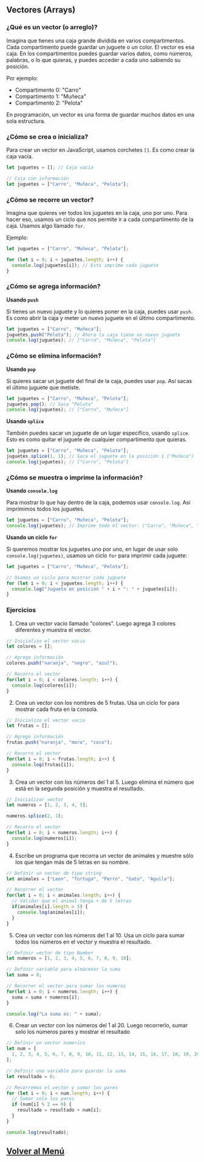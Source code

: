 ## Vectores (Arrays)

### ¿Qué es un vector (o arreglo)?
Imagina que tienes una caja grande dividida en varios compartimentos. Cada compartimento puede guardar un juguete o un color. El vector es esa caja. En los compartimentos puedes guardar varios datos, como números, palabras, o lo que quieras, y puedes acceder a cada uno sabiendo su posición.

Por ejemplo:
- Compartimento 0: "Carro"
- Compartimento 1: "Muñeca"
- Compartimento 2: "Pelota"

En programación, un vector es una forma de guardar muchos datos en una sola estructura.

### ¿Cómo se crea o inicializa?
Para crear un vector en JavaScript, usamos corchetes `[]`. Es como crear la caja vacía.

```javascript
let juguetes = []; // Caja vacía

// Caja con información
let juguetes = ["Carro", "Muñeca", "Pelota"];
```

### ¿Cómo se recorre un vector?
Imagina que quieres ver todos los juguetes en la caja, uno por uno. Para hacer eso, usamos un ciclo que nos permite ir a cada compartimento de la caja. Usamos algo llamado `for`.

Ejemplo:

```javascript
let juguetes = ["Carro", "Muñeca", "Pelota"];

for (let i = 0; i < juguetes.length; i++) {
  console.log(juguetes[i]); // Esto imprime cada juguete
}
```

### ¿Cómo se agrega información?

**Usando `push`**

Si tienes un nuevo juguete y lo quieres poner en la caja, puedes usar `push`. Es como abrir la caja y meter un nuevo juguete en el último compartimento.

```javascript
let juguetes = ["Carro", "Muñeca"];
juguetes.push("Pelota"); // Ahora la caja tiene un nuevo juguete
console.log(juguetes); // ["Carro", "Muñeca", "Pelota"]
```

### ¿Cómo se elimina información?

**Usando `pop`**

Si quieres sacar un juguete del final de la caja, puedes usar `pop`. Así sacas el último juguete que metiste.

```javascript
let juguetes = ["Carro", "Muñeca", "Pelota"];
juguetes.pop(); // Saca "Pelota"
console.log(juguetes); // ["Carro", "Muñeca"]
```

**Usando `splice`**

También puedes sacar un juguete de un lugar específico, usando `splice`. Esto es como quitar el juguete de cualquier compartimento que quieras.

```javascript
let juguetes = ["Carro", "Muñeca", "Pelota"];
juguetes.splice(1, 1); // Saca el juguete en la posición 1 ("Muñeca")
console.log(juguetes); // ["Carro", "Pelota"]
```

### ¿Cómo se muestra o imprime la información?

**Usando `console.log`**

Para mostrar lo que hay dentro de la caja, podemos usar `console.log`. Así imprimimos todos los juguetes.

```javascript
let juguetes = ["Carro", "Muñeca", "Pelota"];
console.log(juguetes); // Imprime todo el vector: ["Carro", "Muñeca", "Pelota"]
```

**Usando un ciclo `for`**

Si queremos mostrar los juguetes uno por uno, en lugar de usar solo `console.log(juguetes)`, usamos un ciclo `for` para imprimir cada juguete:

```javascript
let juguetes = ["Carro", "Muñeca", "Pelota"];

// Usamos un ciclo para mostrar cada juguete
for (let i = 0; i < juguetes.length; i++) {
  console.log("Juguete en posición " + i + ": " + juguetes[i]);
}
```

### Ejercicios

1. Crea un vector vacío llamado "colores". Luego agrega 3 colores diferentes y muestra el vector.

```javascript
// Inicializo el vector vacio
let colores = [];

// Agrego información
colores.push("naranja", "negro", "azul");

// Recorro el vector
for(let i = 0; i < colores.length; i++) {
  console.log(colores[i]);
}
```

2. Crea un vector con los nombres de 5 frutas. Usa un ciclo for para mostrar cada fruta en la consola.

```javascript
// Inicializo el vector vacio
let frutas = [];

// Agrego información
frutas.push("naranja", "mora", "coco");

// Recorro el vector
for(let i = 0; i < frutas.length; i++) {
  console.log(frutas[i]);
}
```

3. Crea un vector con los números del 1 al 5. Luego elimina el número que está en la segunda posición y muestra el resultado.

```javascript
// Inicializar vector
let numeros = [1, 2, 3, 4, 5];

numeros.splice(2, 1);

// Recorro el vector
for(let i = 0; i < numeros.length; i++) {
  console.log(numeros[i]);
}
```

4. Escribe un programa que recorra un vector de animales y muestre sólo los que tengan más de 5 letras en su nombre.

```javascript
// Definir un vector de tipo string
let animales = ["Leon", "Tortuga", "Perro", "Gato", "Aguila"];

// Recorrer el vector
for(let i = 0; i < animales.length; i++) {
  // Validar que el animal tenga + de 5 letras
  if(animales[i].length > 5) {
    console.log(animales[i]);
  }
}
```

5. Crea un vector con los números del 1 al 10. Usa un ciclo para sumar todos los números en el vector y muestra el resultado.

```javascript
// Definir vector de tipo Number
let numeros = [1, 2, 3, 4, 5, 6, 7, 8, 9, 10];

// Definir variable para almacenar la suma
let suma = 0;

// Recorrer el vector para sumar los numeros
for(let i = 0; i < numeros.length; i++) {
  suma = suma + numeros[i];
}

console.log("La suma es: " + suma);
```

6. Crear un vector con los números del 1 al 20. Luego recorrerlo, sumar solo los números pares y mostrar el resultado

```javascript
// Definir un vector numerico
let num = [
  1, 2, 3, 4, 5, 6, 7, 8, 9, 10, 11, 12, 13, 14, 15, 16, 17, 18, 19, 20,
];

// Definir una variable para guardar la suma
let resultado = 0;

// Recorremos el vector y sumar los pares
for (let i = 0; i < num.length; i++) {
  // Sumar solo los pares
  if (num[i] % 2 == 0) {
    resultado = resultado + num[i];
  }
}

console.log(resultado);
```

## [Volver al Menú](../../README.md)